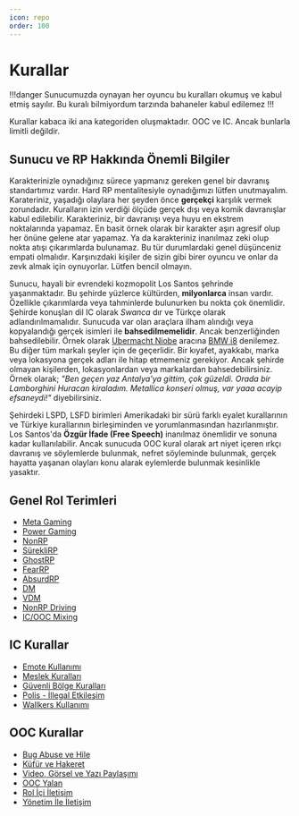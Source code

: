 ```yaml
---
icon: repo
order: 100
---
```


# Kurallar

!!!danger
Sunucumuzda oynayan her oyuncu bu kuralları okumuş ve kabul etmiş sayılır. Bu kuralı bilmiyordum tarzında bahaneler kabul edilemez
!!!

Kurallar kabaca iki ana kategoriden oluşmaktadır. OOC ve IC. Ancak bunlarla limitli değildir.

## Sunucu ve RP Hakkında Önemli Bilgiler

Karakterinizle oynadığınız sürece yapmanız gereken genel bir davranış standartımız vardır. Hard RP mentalitesiyle oynadığımızı lütfen unutmayalım. Karateriniz, yaşadığı olaylara her şeyden önce **gerçekçi** karşılık vermek zorundadır. Kuralların izin verdiği ölçüde gerçek dışı veya komik davranışlar kabul edilebilir. Karakteriniz, bir davranışı veya huyu en ekstrem noktalarında yapamaz. En basit örnek olarak bir karakter aşırı agresif olup her önüne gelene atar yapamaz. Ya da karakteriniz inanılmaz zeki olup nokta atışı çıkarımlarda bulunamaz. Bu tür durumlardaki genel düşünceniz empati olmalıdır. Karşınızdaki kişiler de sizin gibi birer oyuncu ve onlar da zevk almak için oynuyorlar. Lütfen bencil olmayın.

Sunucu, hayali bir evrendeki kozmopolit Los Santos şehrinde yaşanmaktadır. Bu şehirde yüzlerce kültürden, **milyonlarca** insan vardır. Özellikle çıkarımlarda veya tahminlerde bulunurken bu nokta çok önemlidir. Şehirde konuşlan dil IC olarak _Swanca_ dır ve Türkçe olarak adlandırılmamalıdır. Sunucuda var olan araçlara ilham alındığı veya kopyalandığı gerçek isimleri ile **bahsedilmemelidir**. Ancak benzerliğinden bahsedilebilir. Örnek olarak [Ubermacht Niobe](https://gtacars.net/gta5/niobe) aracına [BMW i8](https://tr.wikipedia.org/wiki/BMW_i8#/media/Dosya:2016_BMW_i8.jpg) denilemez. Bu diğer tüm markalı şeyler için de geçerlidir. Bir kıyafet, ayakkabı, marka veya lokasyona gerçek adları ile hitap etmemeniz gerekiyor. Ancak şehirde olmayan kişilerden, lokasyonlardan veya markalardan bahsedebilirsiniz. Örnek olarak; _"Ben geçen yaz Antalya'ya gittim, çok güzeldi. Orada bir Lamborghini Huracan kiraladım. Metallica konseri olmuş, var yaaa acayip efsaneydi!"_ diyebilirsiniz.

Şehirdeki LSPD, LSFD birimleri Amerikadaki bir sürü farklı eyalet kurallarının ve Türkiye kurallarının birleşiminden ve yorumlanmasından hazırlanmıştır. Los Santos'da **Özgür İfade (Free Speech)** inanılmaz önemlidir ve sonuna kadar kullanılabilir. Ancak sunucuda OOC kural olarak art niyet içeren ırkçı davranış ve söylemlerde bulunmak, nefret söyleminde bulunmak, gerçek hayatta yaşanan olayları konu alarak eylemlerde bulunmak kesinlikle yasaktır.

## Genel Rol Terimleri

- [Meta Gaming](/rules/terminology/meta.md)
- [Power Gaming](/rules/terminology/power-gaming.md)
- [NonRP](/rules/terminology/non-rp.md)
- [SürekliRP](/rules/terminology/sürekli-rp.md)
- [GhostRP](/rules/terminology/ghost-rp.md)
- [FearRP](/rules/terminology/fear-rp.md)
- [AbsurdRP](/rules/terminology/absurd-rp.md)
- [DM](/rules/terminology/dm.md)
- [VDM](/rules/terminology/vdm.md)
- [NonRP Driving](/rules/terminology/nonrp-driving.md)
- [IC/OOC Mixing](/rules/terminology/ic-ooc-mixing.md)

## IC Kurallar

- [Emote Kullanımı](/rules/emotes.md)
- [Meslek Kuralları](/rules/jobs.md)
- [Güvenli Bölge Kuralları](/rules/safezones.md)
- [Polis - İllegal Etkileşim](/rules/cop-interaction.md)
- [Wallkers Kullanımı](/rules/wallkers.md)

## OOC Kurallar

- [Bug Abuse ve Hile](/rules/cheats.md)
- [Küfür ve Hakeret](/rules/insult.md)
- [Video, Görsel ve Yazı Paylaşımı](/rules/publish.md)
- [OOC Yalan](/rules/ooc-lie.md)
- [Rol İçi İletişim](/rules/comms.md)
- [Yönetim İle İletişim](/rules/admins.md)
